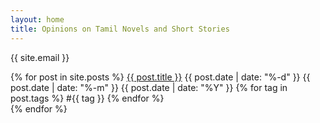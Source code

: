 ```yaml
---
layout: home
title: Opinions on Tamil Novels and Short Stories
---
```


{{ site.email }}


<p class="tabs">
    {% for post in site.posts %}
        <a href="{{ post.url }}">{{ post.title }}</a>
        <span class="date">
            {{ post.date | date: "%-d" }}
            {{ post.date | date: "%-m" }}
            {{ post.date | date: "%Y" }}
        </span>
        {% for tag in post.tags %}
            <span class="tag">#{{ tag }}</span>
        {% endfor %}
        <br>
    {% endfor %}
</p>